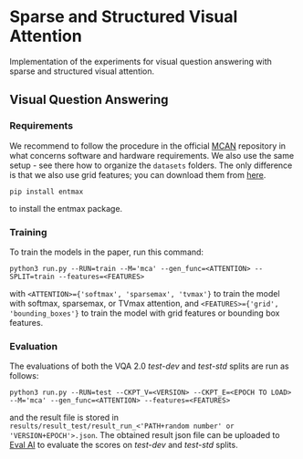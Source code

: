 # Sparse and Structured Visual Attention
Implementation of the experiments for visual question answering with sparse and structured visual attention.


## Visual Question Answering

### Requirements

We recommend to follow the procedure in the official [MCAN](https://github.com/MILVLG/mcan-vqa) repository in what concerns software and hardware requirements. We also use the same setup - see there how to organize the `datasets` folders. The only difference is that we also use grid features; you can download them from [here](https://github.com/facebookresearch/grid-feats-vqa).

```entmax
pip install entmax
```
to install the entmax package.

### Training

To train the models in the paper, run this command:

```train
python3 run.py --RUN=train --M='mca' --gen_func=<ATTENTION> --SPLIT=train --features=<FEATURES>
```
with ```<ATTENTION>={'softmax', 'sparsemax', 'tvmax'}``` to train the model with softmax, sparsemax, or TVmax attention, and ```<FEATURES>={'grid', 'bounding_boxes'}``` to train the model with grid features or bounding box features.



### Evaluation

The evaluations of both the VQA 2.0 *test-dev* and *test-std* splits are run as follows:

```eval
python3 run.py --RUN=test --CKPT_V=<VERSION> --CKPT_E=<EPOCH TO LOAD> --M='mca' --gen_func=<ATTENTION> --features=<FEATURES>

```
and the result file is stored in ```results/result_test/result_run_<'PATH+random number' or 'VERSION+EPOCH'>.json```. The obtained result json file can be uploaded to [Eval AI](https://evalai.cloudcv.org/web/challenges/challenge-page/163/overview) to evaluate the scores on *test-dev* and *test-std* splits.

